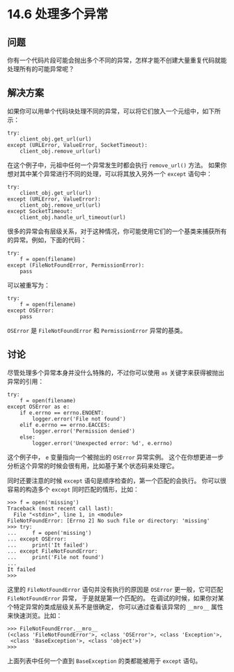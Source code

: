 # 14.6 处理多个异常

## 问题

你有一个代码片段可能会抛出多个不同的异常，怎样才能不创建大量重复代码就能处理所有的可能异常呢？

## 解决方案

如果你可以用单个代码块处理不同的异常，可以将它们放入一个元组中，如下所示：

```
try:
    client_obj.get_url(url)
except (URLError, ValueError, SocketTimeout):
    client_obj.remove_url(url)
```

在这个例子中，元祖中任何一个异常发生时都会执行 `remove_url()` 方法。 如果你想对其中某个异常进行不同的处理，可以将其放入另外一个 `except` 语句中：

```
try:
    client_obj.get_url(url)
except (URLError, ValueError):
    client_obj.remove_url(url)
except SocketTimeout:
    client_obj.handle_url_timeout(url)
```

很多的异常会有层级关系，对于这种情况，你可能使用它们的一个基类来捕获所有的异常。例如，下面的代码：

```
try:
    f = open(filename)
except (FileNotFoundError, PermissionError):
    pass
```

可以被重写为：

```
try:
    f = open(filename)
except OSError:
    pass
```

`OSError` 是 `FileNotFoundError` 和 `PermissionError` 异常的基类。

## 讨论

尽管处理多个异常本身并没什么特殊的，不过你可以使用 `as` 关键字来获得被抛出异常的引用：

```
try:
    f = open(filename)
except OSError as e:
    if e.errno == errno.ENOENT:
        logger.error('File not found')
    elif e.errno == errno.EACCES:
        logger.error('Permission denied')
    else:
        logger.error('Unexpected error: %d', e.errno)
```

这个例子中， `e` 变量指向一个被抛出的 `OSError` 异常实例。 这个在你想更进一步分析这个异常的时候会很有用，比如基于某个状态码来处理它。

同时还要注意的时候 `except` 语句是顺序检查的，第一个匹配的会执行。 你可以很容易的构造多个 `except` 同时匹配的情形，比如：

```
>>> f = open('missing')
Traceback (most recent call last):
  File "<stdin>", line 1, in <module>
FileNotFoundError: [Errno 2] No such file or directory: 'missing'
>>> try:
...     f = open('missing')
... except OSError:
...     print('It failed')
... except FileNotFoundError:
...     print('File not found')
...
It failed
>>>
```

这里的 `FileNotFoundError` 语句并没有执行的原因是 `OSError` 更一般，它可匹配 `FileNotFoundError` 异常， 于是就是第一个匹配的。 在调试的时候，如果你对某个特定异常的类成层级关系不是很确定， 你可以通过查看该异常的 `__mro__` 属性来快速浏览。比如：

```
>>> FileNotFoundError.__mro__
(<class 'FileNotFoundError'>, <class 'OSError'>, <class 'Exception'>,
 <class 'BaseException'>, <class 'object'>)
>>>
```

上面列表中任何一个直到 `BaseException` 的类都能被用于 `except` 语句。